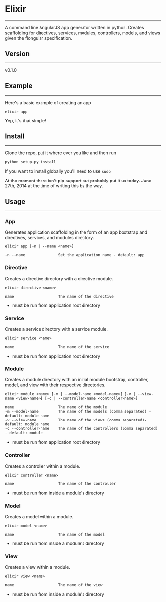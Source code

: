 # Elixir
---

A command line AngularJS app generator written in python. Creates scaffolding for directives, services, modules, controllers, models, and views given the flongular specification.

## Version
---
v0.1.0

## Example
---
Here's a basic example of creating an app
```
elixir app
```
Yep, it's that simple!

## Install
---
Clone the repo, put it where ever you like and then run
```
python setup.py install
```
If you want to install globally you'll need to use `sudo`

At the moment there isn't pip support but probably put it up today. June 27th, 2014 at the time of writing this by the way.

## Usage
---

### App
> 
Generates application scaffolding in the form of an app bootstrap and directives, services, and modules directory.
```
elixir app [-n | --name <name>]
```
```
-n --name               Set the application name - default: app
```

### Directive
> 
Creates a directive directory with a directive module.
```
elixir directive <name>
```
```
name                    The name of the directive
```
* must be run from application root directory

### Service
> 
Creates a service directory with a service module.
```
elixir service <name>
```
```
name                    The name of the service
```
* must be run from application root directory

### Module
> 
Creates a module directory with an initial module bootstrap, controller, model, and view with their respective directories.
```
elixir module <name> [-m | --model-name <model-name>] [-v | --view-name <view-name>] [-c | --controller-name <controller-name>]
```
```
name                    The name of the module
-m --model-name         The name of the models (comma separated) - default: module name
-v --view-name          The name of the views (comma separated)- default: module name
-c --controller-name    The name of the controllers (comma separated) - default: module
```
* must be run from application root directory

### Controller
> 
Creates a controller within a module.
```
elixir controller <name>
```
```
name                    The name of the controller
```
* must be run from inside a module's directory


### Model
> 
Creates a model within a module.
```
elixir model <name>
```
```
name                    The name of the model
```
* must be run from inside a module's directory

### View
> 
Creates a view within a module.
```
elixir view <name>
```
```
name                    The name of the view
```
* must be run from inside a module's directory